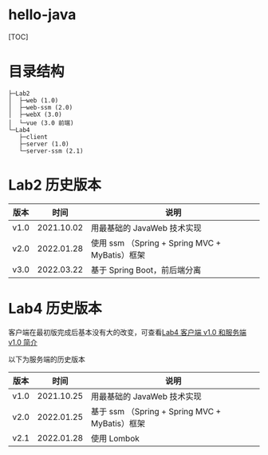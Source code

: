 # hello-java

[TOC]

# 目录结构

```
├─Lab2
│  ├─web (1.0)
│  ├─web-ssm (2.0)
│  ├─webX (3.0)
│  └─vue (3.0 前端)
└─Lab4
   ├─client
   ├─server (1.0)
   └─server-ssm (2.1)
```

# Lab2 历史版本

| 版本 | 时间       | 说明                                           |
| ---- | ---------- | ---------------------------------------------- |
| v1.0 | 2021.10.02 | 用最基础的 JavaWeb 技术实现                    |
| v2.0 | 2022.01.28 | 使用 ssm （Spring + Spring MVC + MyBatis）框架 |
| v3.0 | 2022.03.22 | 基于 Spring Boot，前后端分离                   |

# Lab4 历史版本

客户端在最初版完成后基本没有大的改变，可查看[Lab4 客户端 v1.0 和服务端 v1.0 简介](Lab4/README.md)

以下为服务端的历史版本

| 版本 | 时间       | 说明                                           |
| ---- | ---------- | ---------------------------------------------- |
| v1.0 | 2021.10.25 | 用最基础的 JavaWeb 技术实现                    |
| v2.0 | 2022.01.25 | 基于 ssm （Spring + Spring MVC + MyBatis）框架 |
| v2.1 | 2022.01.28 | 使用 Lombok                                    |

